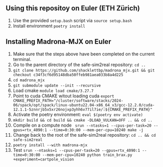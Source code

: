 ## Using this repositoy on Euler (ETH Zürich)
1. Use the provided `setup.bash` script via `source setup.bash`
2. Install environment `poetry install`


## Installing Madrona-MJX on Euler
1. Make sure that the steps above have been completed on the current terminal.
2. Go to the parent directory of the safe-sim2real repository: `cd ..`
3. `git clone https://github.com/shacklettbp/madrona_mjx.git && git checkout c34f3cf6d95148dba50ffeb981aea033b8a4d225`
4. `cd madrona_mjx`
5. `git submodule update --init --recursive`
6. Load cmake `module load cmake/3.27.7`
7. Point to cuda CMAKE witout loading cuda `export CMAKE_PREFIX_PATH="/cluster/software/stacks/2024-06/spack/opt/spack/linux-ubuntu22.04-x86_64_v3/gcc-12.2.0/cuda-12.1.1-5znnrjb5x5xr26nojxp3yhh6v77il7ie/:${CMAKE_PREFIX_PATH}"`
8. Activate the poetry environment: `eval $(poetry env activate)`
9. `mkdir build && cd build && cmake -DLOAD_VULKAN=OFF .. && cd ..`
10. Compile on a compute node ` srun --ntasks=1 --cpus-per-task=20 --gpus=rtx_4090:1 --time=0:30:00 --mem-per-cpu=10240 make -j`
11. Change back to the root of the safe-sim2real repository: `cd .. && cd safe-sim2real`
12. `poetry install --with madrona-mjx`
13. Test `srun --ntasks=1 --cpus-per-task=20 --gpus=rtx_4090:1 --time=0:30:00 --mem-per-cpu=10240 python train_brax.py +experiment=cartpole_vision`